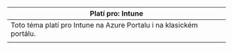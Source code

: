 |Platí pro: Intune |
|--|
|Toto téma platí pro Intune na Azure Portalu i na klasickém portálu.|
| |

